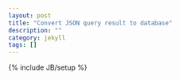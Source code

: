 ```yaml
---
layout: post
title: "Convert JSON query result to database"
description: ""
category: jekyll
tags: []
---
```

{% include JB/setup %}
